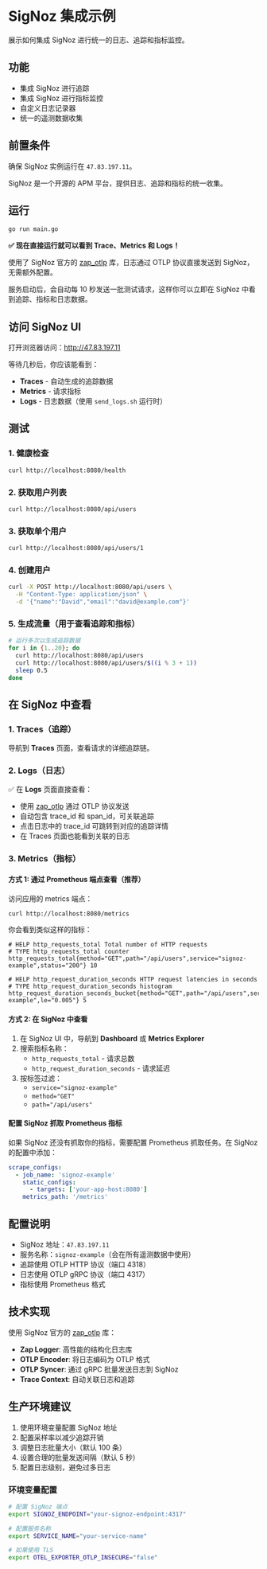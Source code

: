# SigNoz 集成示例

展示如何集成 SigNoz 进行统一的日志、追踪和指标监控。

## 功能

- 集成 SigNoz 进行追踪
- 集成 SigNoz 进行指标监控
- 自定义日志记录器
- 统一的遥测数据收集

## 前置条件

确保 SigNoz 实例运行在 `47.83.197.11`。

SigNoz 是一个开源的 APM 平台，提供日志、追踪和指标的统一收集。

## 运行

```bash
go run main.go
```

**✅ 现在直接运行就可以看到 Trace、Metrics 和 Logs！**

使用了 SigNoz 官方的 [zap_otlp](https://github.com/SigNoz/zap_otlp) 库，日志通过 OTLP 协议直接发送到 SigNoz，无需额外配置。

服务启动后，会自动每 10 秒发送一批测试请求，这样你可以立即在 SigNoz 中看到追踪、指标和日志数据。

## 访问 SigNoz UI

打开浏览器访问：http://47.83.197.11

等待几秒后，你应该能看到：
- **Traces** - 自动生成的追踪数据
- **Metrics** - 请求指标
- **Logs** - 日志数据（使用 `send_logs.sh` 运行时）

## 测试

### 1. 健康检查
```bash
curl http://localhost:8080/health
```

### 2. 获取用户列表
```bash
curl http://localhost:8080/api/users
```

### 3. 获取单个用户
```bash
curl http://localhost:8080/api/users/1
```

### 4. 创建用户
```bash
curl -X POST http://localhost:8080/api/users \
  -H "Content-Type: application/json" \
  -d '{"name":"David","email":"david@example.com"}'
```

### 5. 生成流量（用于查看追踪和指标）
```bash
# 运行多次以生成追踪数据
for i in {1..20}; do
  curl http://localhost:8080/api/users
  curl http://localhost:8080/api/users/$((i % 3 + 1))
  sleep 0.5
done
```

## 在 SigNoz 中查看

### 1. Traces（追踪）
导航到 **Traces** 页面，查看请求的详细追踪链。

### 2. Logs（日志）
✅ 在 **Logs** 页面直接查看：
- 使用 [zap_otlp](https://github.com/SigNoz/zap_otlp) 通过 OTLP 协议发送
- 自动包含 trace_id 和 span_id，可关联追踪
- 点击日志中的 trace_id 可跳转到对应的追踪详情
- 在 Traces 页面也能看到关联的日志

### 3. Metrics（指标）

#### 方式 1: 通过 Prometheus 端点查看（推荐）

访问应用的 metrics 端点：
```bash
curl http://localhost:8080/metrics
```

你会看到类似这样的指标：
```
# HELP http_requests_total Total number of HTTP requests
# TYPE http_requests_total counter
http_requests_total{method="GET",path="/api/users",service="signoz-example",status="200"} 10

# HELP http_request_duration_seconds HTTP request latencies in seconds
# TYPE http_request_duration_seconds histogram
http_request_duration_seconds_bucket{method="GET",path="/api/users",service="signoz-example",le="0.005"} 5
```

#### 方式 2: 在 SigNoz 中查看

1. 在 SigNoz UI 中，导航到 **Dashboard** 或 **Metrics Explorer**
2. 搜索指标名称：
   - `http_requests_total` - 请求总数
   - `http_request_duration_seconds` - 请求延迟
3. 按标签过滤：
   - `service="signoz-example"`
   - `method="GET"`
   - `path="/api/users"`

#### 配置 SigNoz 抓取 Prometheus 指标

如果 SigNoz 还没有抓取你的指标，需要配置 Prometheus 抓取任务。在 SigNoz 的配置中添加：

```yaml
scrape_configs:
  - job_name: 'signoz-example'
    static_configs:
      - targets: ['your-app-host:8080']
    metrics_path: '/metrics'
```

## 配置说明

- SigNoz 地址：`47.83.197.11`
- 服务名称：`signoz-example`（会在所有遥测数据中使用）
- 追踪使用 OTLP HTTP 协议（端口 4318）
- 日志使用 OTLP gRPC 协议（端口 4317）
- 指标使用 Prometheus 格式

## 技术实现

使用 SigNoz 官方的 [zap_otlp](https://github.com/SigNoz/zap_otlp) 库：

- **Zap Logger**: 高性能的结构化日志库
- **OTLP Encoder**: 将日志编码为 OTLP 格式
- **OTLP Syncer**: 通过 gRPC 批量发送日志到 SigNoz
- **Trace Context**: 自动关联日志和追踪

## 生产环境建议

1. 使用环境变量配置 SigNoz 地址
2. 配置采样率以减少追踪开销
3. 调整日志批量大小（默认 100 条）
4. 设置合理的批量发送间隔（默认 5 秒）
5. 配置日志级别，避免过多日志

### 环境变量配置

```bash
# 配置 SigNoz 端点
export SIGNOZ_ENDPOINT="your-signoz-endpoint:4317"

# 配置服务名称
export SERVICE_NAME="your-service-name"

# 如果使用 TLS
export OTEL_EXPORTER_OTLP_INSECURE="false"
```
